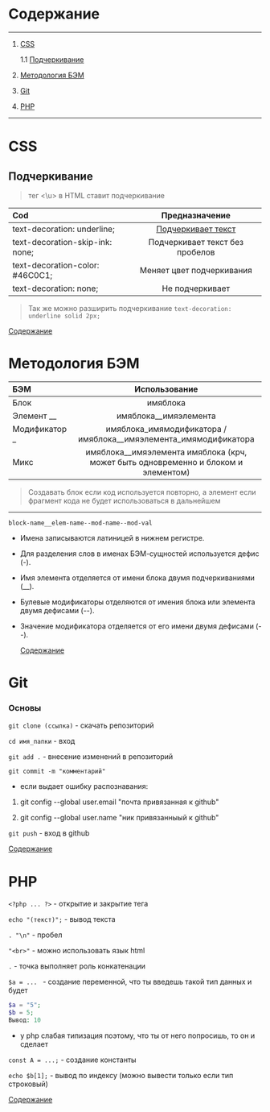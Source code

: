 

# Содержание <a id="content"></a>
---
1. [CSS](#css)
   
    1.1 [Подчеркивание](#underline)
2. [Методология БЭМ](#met)
3. [Git](#git)
4. [PHP](#php)
---
# CSS <a id="css"></a>
## Подчеркивание <a id="underline"></a>

> тег <\u> в HTML ставит подчеркивание

Cod | Предназначение
:---|:-------------:
text-decoration: underline; | <u>Подчеркивает текст</u>
text-decoration-skip-ink: none; | Подчеркивает текст без пробелов
text-decoration-color: #46C0C1; | Меняет цвет подчеркивания
text-decoration: none; | Не подчеркивает
> Так же можно разширить подчеркивание 
``` text-decoration: underline solid 2px; ```


[Содержание](#content)


# Методология БЭМ <a id="met"></a>
БЭМ | Использование
:---|:-------------:
Блок | имяблока
Элемент __ | имяблока__имяэлемента
Модификатор _ | имяблока_имямодификатора / имяблока__имяэлемента_имямодификатора
Микc | имяблока__имяэлемента имяблока (крч, может быть одновременно и блоком и элементом)
> Создавать блок если код используется повторно, а элемент если фрагмент кода не будет использоваться в дальнейшем
---
```block-name__elem-name--mod-name--mod-val```

* Имена записываются латиницей в нижнем регистре.
* Для разделения слов в именах БЭМ-сущностей используется дефис (-).
* Имя элемента отделяется от имени блока двумя подчеркиваниями (__).
* Булевые модификаторы отделяются от имения блока или элемента двумя дефисами (--).
* Значение модификатора отделяется от его имени двумя дефисами (--).

  [Содержание](#content)

# Git <a id="git"></a>

### Основы 

` git clone (ссылка) ` - скачать репозиторий 

` cd имя_папки ` - вход 

`git add .` - внесение изменений в репозиторий 

` git commit -m "комментарий" `

- если выдает ошибку распознавания:

1) git config --global user.email "почта привязанная к github"

2) git config --global user.name "ник привязанныый к github"

` git push ` - вход в github

[Содержание](#content)

# PHP <a id="php"></a>
` <?php ... ?> ` - открытие и закрытие тега

` echo "(текст)"; ` - вывод текста 
 
` . "\n" ` - пробел

` "<br>" ` - можно использовать язык html

` . ` - точка выполняет роль конкатенации

`$a = ... ` - создание переменной, что ты введешь такой тип данных и будет

``` php
$a = "5"; 
$b = 5;
Вывод: 10
```
- у php слабая типизация поэтому, что ты от него попросишь, то он и сделает

` const A = ...; ` - создание константы 

` echo $b[1]; ` - вывод по индексу (можно вывести только если тип строковый)

[Содержание](#content)

